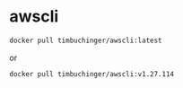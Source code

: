 # awscli

```bash
docker pull timbuchinger/awscli:latest
```

or

```bash
docker pull timbuchinger/awscli:v1.27.114
```
